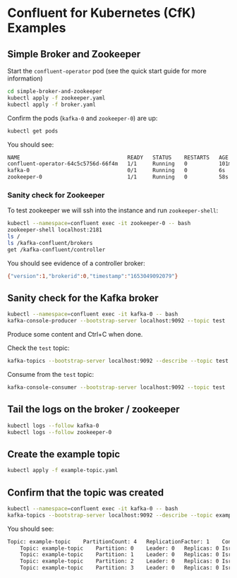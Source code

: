 # Confluent for Kubernetes (CfK) Examples

## Simple Broker and Zookeeper

Start the `confluent-operator` pod (see the quick start guide for more information)

```bash
cd simple-broker-and-zookeeper
kubectl apply -f zookeeper.yaml
kubectl apply -f broker.yaml
```

Confirm the pods (`kafka-0` and `zookeeper-0`) are up:

```bash
kubectl get pods
```

You should see:

```bash
NAME                                  READY   STATUS    RESTARTS   AGE
confluent-operator-64c5c5756d-66f4m   1/1     Running   0          101m
kafka-0                               0/1     Running   0          6s
zookeeper-0                           1/1     Running   0          58s
```

### Sanity check for Zookeeper

To test zookeeper we will ssh into the instance and run `zookeeper-shell`:

```bash
kubectl --namespace=confluent exec -it zookeeper-0 -- bash
zookeeper-shell localhost:2181
ls /
ls /kafka-confluent/brokers
get /kafka-confluent/controller
```

You should see evidence of a controller broker:

```bash
{"version":1,"brokerid":0,"timestamp":"1653049092079"}
```

## Sanity check for the Kafka broker

```bash
kubectl --namespace=confluent exec -it kafka-0 -- bash
kafka-console-producer --bootstrap-server localhost:9092 --topic test
```

Produce some content and Ctrl+C when done.

Check the `test` topic:

```bash
kafka-topics --bootstrap-server localhost:9092 --describe --topic test
```

Consume from the `test` topic:

```bash
kafka-console-consumer --bootstrap-server localhost:9092 --topic test
```

## Tail the logs on the broker / zookeeper

```bash
kubectl logs --follow kafka-0
kubectl logs --follow zookeeper-0
```

## Create the example topic

```bash
kubectl apply -f example-topic.yaml
```

## Confirm that the topic was created

```bash
kubectl --namespace=confluent exec -it kafka-0 -- bash
kafka-topics --bootstrap-server localhost:9092 --describe --topic example-topic
```

You should see:

```bash
Topic: example-topic	PartitionCount: 4	ReplicationFactor: 1	Configs: min.insync.replicas=1,segment.bytes=1073741824,retention.ms=86400000,message.format.version=2.6-IV0
	Topic: example-topic	Partition: 0	Leader: 0	Replicas: 0	Isr: 0	Offline:
	Topic: example-topic	Partition: 1	Leader: 0	Replicas: 0	Isr: 0	Offline:
	Topic: example-topic	Partition: 2	Leader: 0	Replicas: 0	Isr: 0	Offline:
	Topic: example-topic	Partition: 3	Leader: 0	Replicas: 0	Isr: 0	Offline:
```